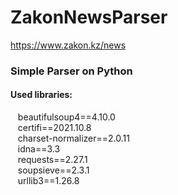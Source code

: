 # ZakonNewsParser
https://www.zakon.kz/news

<h3>Simple Parser on Python</h3>

<h4>Used libraries:</h4>
  &nbsp&nbsp beautifulsoup4==4.10.0<br>
  &nbsp&nbsp certifi==2021.10.8<br>
  &nbsp&nbsp charset-normalizer==2.0.11<br>
  &nbsp&nbsp idna==3.3<br>
  &nbsp&nbsp requests==2.27.1<br>
  &nbsp&nbsp soupsieve==2.3.1<br>
  &nbsp&nbsp urllib3==1.26.8<br>
